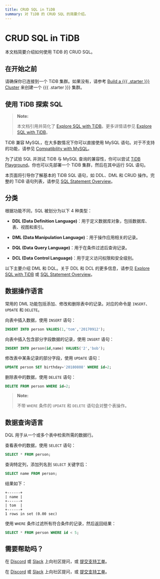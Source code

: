 ```yaml
---
title: CRUD SQL in TiDB
summary: 对 TiDB 的 CRUD SQL 的简要介绍。
---
```


# CRUD SQL in TiDB

本文档简要介绍如何使用 TiDB 的 CRUD SQL。

## 在开始之前

请确保你已连接到一个 TiDB 集群。如果没有，请参考 [Build a {{{ .starter }}} Cluster](/develop/dev-guide-build-cluster-in-cloud.md#step-1-create-a-tidb-cloud-cluster) 来创建一个 {{{ .starter }}} 集群。

## 使用 TiDB 探索 SQL

> **Note:**
>
> 本文档引用并简化了 [Explore SQL with TiDB](/basic-sql-operations.md)。更多详情请参见 [Explore SQL with TiDB](/basic-sql-operations.md)。

TiDB 兼容 MySQL，在大多数情况下你可以直接使用 MySQL 语句。对于不支持的功能，请参见 [Compatibility with MySQL](/mysql-compatibility.md#unsupported-features)。

为了试验 SQL 并测试 TiDB 与 MySQL 查询的兼容性，你可以尝试 [TiDB Playground](https://play.tidbcloud.com/?utm_source=docs&utm_medium=basic-sql-operations)。你也可以先部署一个 TiDB 集群，然后在其中运行 SQL 语句。

本页面将引导你了解基本的 TiDB SQL 语句，如 DDL、DML 和 CRUD 操作。完整的 TiDB 语句列表，请参见 [SQL Statement Overview](/sql-statements/sql-statement-overview.md)。

## 分类

根据功能不同，SQL 被划分为以下 4 种类型：

- **DDL (Data Definition Language)**：用于定义数据库对象，包括数据库、表、视图和索引。

- **DML (Data Manipulation Language)**：用于操作应用相关的记录。

- **DQL (Data Query Language)**：用于在条件过滤后查询记录。

- **DCL (Data Control Language)**：用于定义访问权限和安全级别。

以下主要介绍 DML 和 DQL。关于 DDL 和 DCL 的更多信息，请参见 [Explore SQL with TiDB](/basic-sql-operations.md) 或 [SQL Statement Overview](/sql-statements/sql-statement-overview.md)。

## 数据操作语言

常用的 DML 功能包括添加、修改和删除表中的记录。对应的命令是 `INSERT`、`UPDATE` 和 `DELETE`。

向表中插入数据，使用 `INSERT` 语句：

```sql
INSERT INTO person VALUES(1,'tom','20170912');
```

向表中插入包含部分字段数据的记录，使用 `INSERT` 语句：

```sql
INSERT INTO person(id,name) VALUES('2','bob');
```

修改表中某条记录的部分字段，使用 `UPDATE` 语句：

```sql
UPDATE person SET birthday='20180808' WHERE id=2;
```

删除表中的数据，使用 `DELETE` 语句：

```sql
DELETE FROM person WHERE id=2;
```

> **Note:**
>
> 不带 `WHERE` 条件的 `UPDATE` 和 `DELETE` 语句会对整个表操作。

## 数据查询语言

DQL 用于从一个或多个表中检索所需的数据行。

查看表中的数据，使用 `SELECT` 语句：

```sql
SELECT * FROM person;
```

查询特定列，添加列名到 `SELECT` 关键字后：

```sql
SELECT name FROM person;
```

结果如下：

```
+------+
| name |
+------+
| tom  |
+------+
1 rows in set (0.00 sec)
```

使用 `WHERE` 条件过滤所有符合条件的记录，然后返回结果：

```sql
SELECT * FROM person WHERE id < 5;
```

## 需要帮助吗？

<CustomContent platform="tidb">

在 [Discord](https://discord.gg/DQZ2dy3cuc?utm_source=doc) 或 [Slack](https://slack.tidb.io/invite?team=tidb-community&channel=everyone&ref=pingcap-docs) 上向社区提问，或 [提交支持工单](/support.md)。

</CustomContent>

<CustomContent platform="tidb-cloud">

在 [Discord](https://discord.gg/DQZ2dy3cuc?utm_source=doc) 或 [Slack](https://slack.tidb.io/invite?team=tidb-community&channel=everyone&ref=pingcap-docs) 上向社区提问，或 [提交支持工单](https://tidb.support.pingcap.com/)。

</CustomContent>